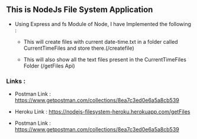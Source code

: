 ## This is NodeJs File System Application

* Using Express and fs Module of Node, I have Implemented the following :

    * This will create files with current date-time.txt in a folder called CurrentTimeFiles and store there.(/createfile)

    * This will also show all the text files present in the CurrentTimeFiles Folder (/getFiles Api)

### Links :
* Postman Link : https://www.getpostman.com/collections/8ea7c3ed0e6a5a8cb539

* Heroku Link : https://nodejs-filesystem-heroku.herokuapp.com/getFiles

* Postman Link : https://www.getpostman.com/collections/8ea7c3ed0e6a5a8cb539